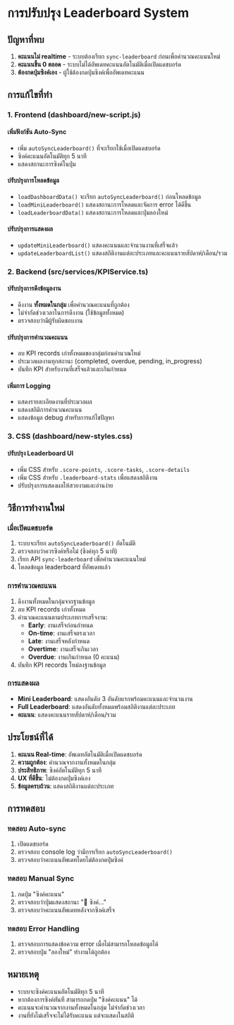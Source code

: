 # การปรับปรุง Leaderboard System

## ปัญหาที่พบ
1. **คะแนนไม่ realtime** - ระบบต้องเรียก `sync-leaderboard` ก่อนเพื่อคำนวณคะแนนใหม่
2. **คะแนนขึ้น 0 ตลอด** - ระบบไม่ได้อัพเดทคะแนนอัตโนมัติเมื่อเปิดแดชบอร์ด
3. **ต้องกดปุ่มซิงค์เอง** - ผู้ใช้ต้องกดปุ่มซิงค์เพื่ออัพเดทคะแนน

## การแก้ไขที่ทำ

### 1. Frontend (dashboard/new-script.js)

#### เพิ่มฟังก์ชัน Auto-Sync
- เพิ่ม `autoSyncLeaderboard()` ที่จะเรียกใช้เมื่อเปิดแดชบอร์ด
- ซิงค์คะแนนอัตโนมัติทุก 5 นาที
- แสดงสถานะการซิงค์ในปุ่ม

#### ปรับปรุงการโหลดข้อมูล
- `loadDashboardData()` จะเรียก `autoSyncLeaderboard()` ก่อนโหลดข้อมูล
- `loadMiniLeaderboard()` แสดงสถานะการโหลดและจัดการ error ได้ดีขึ้น
- `loadLeaderboardData()` แสดงสถานะการโหลดและปุ่มลองใหม่

#### ปรับปรุงการแสดงผล
- `updateMiniLeaderboard()` แสดงคะแนนและจำนวนงานที่เสร็จแล้ว
- `updateLeaderboardList()` แสดงสถิติงานแต่ละประเภทและคะแนนรายสัปดาห์/เดือน/รวม

### 2. Backend (src/services/KPIService.ts)

#### ปรับปรุงการดึงข้อมูลงาน
- ดึงงาน **ทั้งหมดในกลุ่ม** เพื่อคำนวณคะแนนที่ถูกต้อง
- ไม่จำกัดช่วงเวลาในการดึงงาน (ใช้ข้อมูลทั้งหมด)
- ตรวจสอบว่ามีผู้รับผิดชอบงาน

#### ปรับปรุงการคำนวณคะแนน
- ลบ KPI records เก่าทั้งหมดของกลุ่มก่อนคำนวณใหม่
- ประมวลผลงานทุกสถานะ (completed, overdue, pending, in_progress)
- บันทึก KPI สำหรับงานที่เสร็จแล้วและเกินกำหนด

#### เพิ่มการ Logging
- แสดงรายละเอียดงานที่ประมวลผล
- แสดงสถิติการคำนวณคะแนน
- แสดงข้อมูล debug สำหรับการแก้ไขปัญหา

### 3. CSS (dashboard/new-styles.css)

#### ปรับปรุง Leaderboard UI
- เพิ่ม CSS สำหรับ `.score-points`, `.score-tasks`, `.score-details`
- เพิ่ม CSS สำหรับ `.leaderboard-stats` เพื่อแสดงสถิติงาน
- ปรับปรุงการแสดงผลให้สวยงามและอ่านง่าย

## วิธีการทำงานใหม่

### เมื่อเปิดแดชบอร์ด
1. ระบบจะเรียก `autoSyncLeaderboard()` อัตโนมัติ
2. ตรวจสอบว่าควรซิงค์หรือไม่ (ซิงค์ทุก 5 นาที)
3. เรียก API `sync-leaderboard` เพื่อคำนวณคะแนนใหม่
4. โหลดข้อมูล leaderboard ที่อัพเดทแล้ว

### การคำนวณคะแนน
1. ดึงงานทั้งหมดในกลุ่มจากฐานข้อมูล
2. ลบ KPI records เก่าทั้งหมด
3. คำนวณคะแนนตามประเภทการเสร็จงาน:
   - **Early**: งานเสร็จก่อนกำหนด
   - **On-time**: งานเสร็จตรงเวลา
   - **Late**: งานเสร็จหลังกำหนด
   - **Overtime**: งานเสร็จเกินเวลา
   - **Overdue**: งานเกินกำหนด (0 คะแนน)
4. บันทึก KPI records ใหม่ลงฐานข้อมูล

### การแสดงผล
- **Mini Leaderboard**: แสดงอันดับ 3 อันดับแรกพร้อมคะแนนและจำนวนงาน
- **Full Leaderboard**: แสดงอันดับทั้งหมดพร้อมสถิติงานแต่ละประเภท
- **คะแนน**: แสดงคะแนนรายสัปดาห์/เดือน/รวม

## ประโยชน์ที่ได้

1. **คะแนน Real-time**: อัพเดทอัตโนมัติเมื่อเปิดแดชบอร์ด
2. **ความถูกต้อง**: คำนวณจากงานทั้งหมดในกลุ่ม
3. **ประสิทธิภาพ**: ซิงค์อัตโนมัติทุก 5 นาที
4. **UX ที่ดีขึ้น**: ไม่ต้องกดปุ่มซิงค์เอง
5. **ข้อมูลครบถ้วน**: แสดงสถิติงานแต่ละประเภท

## การทดสอบ

### ทดสอบ Auto-sync
1. เปิดแดชบอร์ด
2. ตรวจสอบ console log ว่ามีการเรียก `autoSyncLeaderboard()`
3. ตรวจสอบว่าคะแนนอัพเดทโดยไม่ต้องกดปุ่มซิงค์

### ทดสอบ Manual Sync
1. กดปุ่ม "ซิงค์คะแนน"
2. ตรวจสอบว่าปุ่มแสดงสถานะ "🔄 ซิงค์..."
3. ตรวจสอบว่าคะแนนอัพเดทหลังจากซิงค์เสร็จ

### ทดสอบ Error Handling
1. ตรวจสอบการแสดงข้อความ error เมื่อไม่สามารถโหลดข้อมูลได้
2. ตรวจสอบปุ่ม "ลองใหม่" ทำงานได้ถูกต้อง

## หมายเหตุ

- ระบบจะซิงค์คะแนนอัตโนมัติทุก 5 นาที
- หากต้องการซิงค์ทันที สามารถกดปุ่ม "ซิงค์คะแนน" ได้
- คะแนนจะคำนวณจากงานทั้งหมดในกลุ่ม ไม่จำกัดช่วงเวลา
- งานที่ยังไม่เสร็จจะไม่ได้รับคะแนน แต่จะแสดงในสถิติ
